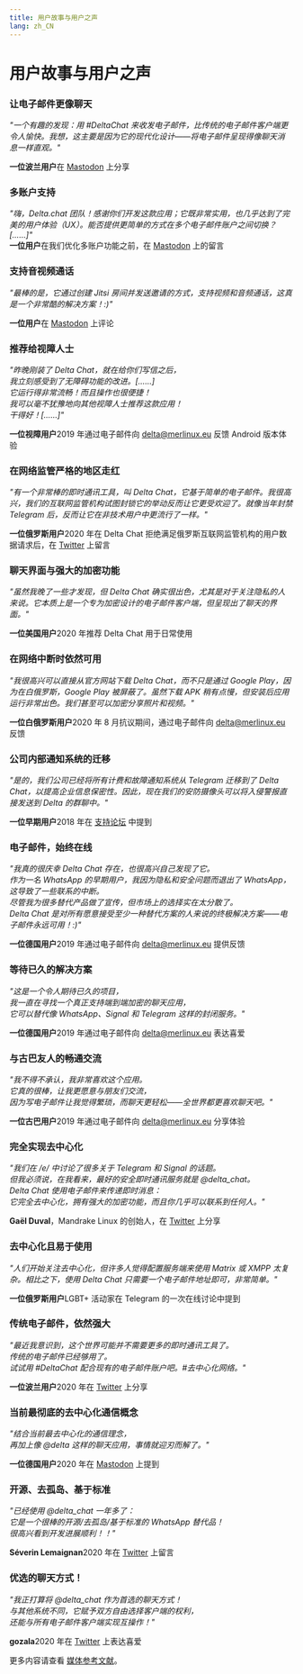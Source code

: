 ```yaml
---
title: 用户故事与用户之声
lang: zh_CN
---
```


# 用户故事与用户之声  

### 让电子邮件更像聊天  

_"一个有趣的发现：用 #DeltaChat 来收发电子邮件，比传统的电子邮件客户端更令人愉快。我想，这主要是因为它的现代化设计——将电子邮件呈现得像聊天消息一样直观。"_

**一位波兰用户**在 [Mastodon](https://101010.pl/@michal/107107322703871076) 上分享  

### 多账户支持  

_"嗨，Delta.chat 团队！感谢你们开发这款应用；它既非常实用，也几乎达到了完美的用户体验（UX）。能否提供更简单的方式在多个电子邮件账户之间切换？[……]"_  
**一位用户**在我们优化多账户功能之前，在 [Mastodon](https://oc.todon.fr/@borispaing/106607795144753681) 上的留言  

### 支持音视频通话  

_"最棒的是，它通过创建 Jitsi 房间并发送邀请的方式，支持视频和音频通话，这真是一个非常酷的解决方案！:)"_  

**一位用户**在 [Mastodon](https://masto.1146.nohost.me/@lps/106303722917783273) 上评论  

### 推荐给视障人士  

_"昨晚刚装了 Delta Chat，就在给你们写信之后，  
我立刻感受到了无障碍功能的改进。[……]  
它运行得非常流畅！而且操作也很便捷！  
我可以毫不犹豫地向其他视障人士推荐这款应用！  
干得好！[……]"_  

**一位视障用户**2019 年通过电子邮件向 delta@merlinux.eu 反馈 Android 版本体验  

### 在网络监管严格的地区走红  

_"有一个非常棒的即时通讯工具，叫 Delta Chat，它基于简单的电子邮件。我很高兴，我们的互联网监管机构试图封锁它的举动反而让它更受欢迎了。就像当年封禁 Telegram 后，反而让它在非技术用户中更流行了一样。"_

**一位俄罗斯用户**2020 年在 Delta Chat 拒绝满足俄罗斯互联网监管机构的用户数据请求后，在 [Twitter](https://twitter.com/Alex0s/status/1256841124427313153) 上留言  

### 聊天界面与强大的加密功能  

_"虽然我晚了一些才发现，但 Delta Chat 确实很出色，尤其是对于关注隐私的人来说。它本质上是一个专为加密设计的电子邮件客户端，但呈现出了聊天的界面。"_

**一位美国用户**2020 年推荐 Delta Chat 用于日常使用  

### 在网络中断时依然可用  

_"我很高兴可以直接从官方网站下载 Delta Chat，而不只是通过 Google Play，因为在白俄罗斯，Google Play 被屏蔽了。虽然下载 APK 稍有点慢，但安装后应用运行非常出色。我们甚至可以加密分享照片和视频。"_

**一位白俄罗斯用户**2020 年 8 月抗议期间，通过电子邮件向 delta@merlinux.eu 反馈  

### 公司内部通知系统的迁移  

_"是的，我们公司已经将所有计费和故障通知系统从 Telegram 迁移到了 Delta Chat，以提高企业信息保密性。因此，现在我们的安防摄像头可以将入侵警报直接发送到 Delta 的群聊中。"_

**一位早期用户**2018 年在 [支持论坛](https://support.delta.chat/t/clear-chat-function/163/8) 中提到  

### 电子邮件，始终在线  

_"我真的很庆幸 Delta Chat 存在，也很高兴自己发现了它。  
作为一名 WhatsApp 的早期用户，我因为隐私和安全问题而退出了 WhatsApp，这导致了一些联系的中断。  
尽管我为很多替代产品做了宣传，但市场上的选择实在太分散了。  
Delta Chat 是对所有愿意接受至少一种替代方案的人来说的终极解决方案——电子邮件永远可用！:)"_  

**一位德国用户**2019 年通过电子邮件向 delta@merlinux.eu 提供反馈  

### 等待已久的解决方案  

_"这是一个令人期待已久的项目，  
我一直在寻找一个真正支持端到端加密的聊天应用，  
它可以替代像 WhatsApp、Signal 和 Telegram 这样的封闭服务。"_

**一位德国用户**2019 年通过电子邮件向 delta@merlinux.eu 表达喜爱  

### 与古巴友人的畅通交流  

_"我不得不承认，我非常喜欢这个应用。  
它真的很棒，让我更愿意与朋友们交流，  
因为写电子邮件让我觉得繁琐，而聊天更轻松——全世界都更喜欢聊天吧。"_

**一位古巴用户**2019 年通过电子邮件向 delta@merlinux.eu 分享体验  

### 完全实现去中心化  

_"我们在 /e/ 中讨论了很多关于 Telegram 和 Signal 的话题。  
但我必须说，在我看来，最好的安全即时通讯服务就是 @delta_chat。  
Delta Chat 使用电子邮件来传递即时消息：  
它完全去中心化，拥有强大的加密功能，而且你几乎可以联系到任何人。"_

**Gaël Duval**，Mandrake Linux 的创始人，在 [Twitter](https://twitter.com/gael_duval/status/1122906779002777600) 上分享  

### 去中心化且易于使用  

_"人们开始关注去中心化，但许多人觉得配置服务端来使用 Matrix 或 XMPP 太复杂。相比之下，使用 Delta Chat 只需要一个电子邮件地址即可，非常简单。"_

**一位俄罗斯用户**LGBT+ 活动家在 Telegram 的一次在线讨论中提到  

### 传统电子邮件，依然强大  

_"最近我意识到，这个世界可能并不需要更多的即时通讯工具了。  
传统的电子邮件已经够用了。  
试试用 #DeltaChat 配合现有的电子邮件账户吧。#去中心化网络。"_

**一位波兰用户**2020 年在 [Twitter](https://twitter.com/MichalNarecki/status/1280820973902745600) 上分享  

### 当前最彻底的去中心化通信概念  

_"结合当前最去中心化的通信理念，  
再加上像 @delta 这样的聊天应用，事情就迎刃而解了。"_

**一位德国用户**2020 年在 [Mastodon](https://mastodon.bayern/@binaryflo85/103273050438673883) 上提到  

### 开源、去孤岛、基于标准  

_"已经使用 @delta_chat 一年多了：  
它是一个很棒的开源/去孤岛/基于标准的 WhatsApp 替代品！  
很高兴看到开发进展顺利！！"_  

**Séverin Lemaignan**2020 年在 [Twitter](https://twitter.com/skadge/status/1276515066393878529) 上留言  

### 优选的聊天方式！  

_"我正打算将 @delta_chat 作为首选的聊天方式！  
与其他系统不同，它赋予双方自由选择客户端的权利，  
还能与所有电子邮件客户端实现互操作！"_  

**gozala**2020 年在 [Twitter](https://twitter.com/gozala/status/1281346020664729600) 上表达喜爱  

更多内容请查看 [媒体参考文献](references)。
